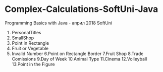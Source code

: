 # Complex-Calculations-SoftUni-Java
 Programming Basics with Java - април 2018 SoftUni 
 
 1. PersonalTitles
 2. SmallShop
 3. Point in Rectangle 
 4. Fruit or Vegetable 
 5. Invalid Number 
 6.Point on Rectangle Border 
 7.Fruit Shop 
 8.Trade Comissions 
 9.Day of Week 
 10.Animal Type 
 11.Cinema 
 12.Volleyball 
 13.Point in the Figure

